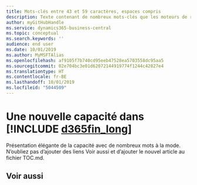 ```yaml
---
title: Mots-clés entre 43 et 59 caractères, espaces compris
description: Texte contenant de nombreux mots-clés que les moteurs de recherche doivent trouver.
author: myGitHubHandle
ms.service: dynamics365-business-central
ms.topic: conceptual
ms.search.keywords: ''
audience: end user
ms.date: 10/01/2019
ms.author: MyMSFTAlias
ms.openlocfilehash: af9105f7b740cd95eeb47528ea5703558dc95aa5
ms.sourcegitcommit: 02e704bc3e01d62072144919774f1244c42827e4
ms.translationtype: HT
ms.contentlocale: fr-BE
ms.lasthandoff: 10/01/2019
ms.locfileid: "5044509"
---
```

# <a name="a-new-capability-in-d365fin_long"></a>Une nouvelle capacité dans [!INCLUDE [d365fin_long](includes/d365fin_long_md.md)]

Présentation élégante de la capacité avec de nombreux mots à la mode. N’oubliez pas d’ajouter des liens Voir aussi et d’ajouter le nouvel article au fichier TOC.md.  

## <a name="see-also"></a>Voir aussi
